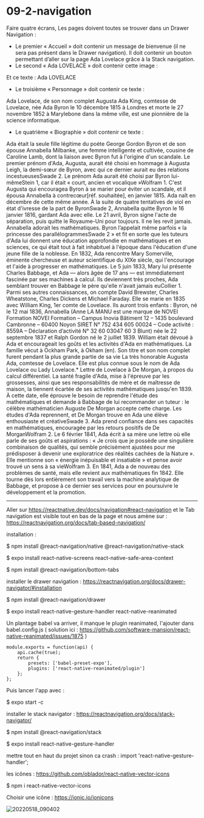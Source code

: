 # 09-2-navigation

Faire quatre écrans, Les pages doivent toutes se trouver dans un Drawer Navigation :
- Le premier « Accueil » doit contenir un message de bienvenue (il 
ne sera pas présent dans le Drawer navigation).
Il doit contenir un bouton permettant d’aller sur la page Ada 
Lovelace grâce à la Stack navigation.
- Le second « Ada LOVELACE » doit contenir cette image :

Et ce texte : Ada LOVELACE
- Le troisième « Personnage » doit contenir ce texte : 

Ada Lovelace, de son nom complet Augusta Ada King, comtesse de 
Lovelace, née Ada Byron le 10 décembre 1815 à Londres et morte 
le 27 novembre 1852 à Marylebone dans la même ville, est une 
pionnière de la science informatique.
- Le quatrième « Biographie » doit contenir ce texte : 

Ada était la seule fille légitime du poète George Gordon Byron et de 
son épouse Annabella Milbanke, une femme intelligente et cultivée, 
cousine de Caroline Lamb, dont la liaison avec Byron fut à l'origine 
d'un scandale. Le premier prénom d'Ada, Augusta, aurait été choisi en 
hommage à Augusta Leigh, la demi-sœur de Byron, avec qui ce dernier 
aurait eu des relations incestueusesSwade 2. Le prénom Ada aurait été 
choisi par Byron lui-mêmeStein 1, car il était « court, ancien et 
vocalique »Wolfram 1. C'est Augusta qui encouragea Byron à se marier 
pour éviter un scandale, et il épousa Annabella à contrecœur[réf. 
souhaitée], en janvier 1815. Ada naît en décembre de cette même année. 
À la suite de quatre tentatives de viol en état d'ivresse de la part 
de ByronSwade 2, Annabella quitte Byron le 16 janvier 1816, gardant 
Ada avec elle. Le 21 avril, Byron signe l'acte de séparation, puis 
quitte le Royaume-Uni pour toujours. Il ne les revit jamais.
 Annabella adorait les mathématiques. Byron l’appelait même parfois « 
la princesse des parallélogrammesSwade 2 » et fit en sorte que les 
tuteurs d'Ada lui donnent une éducation approfondie en mathématiques 
et en sciences, ce qui était tout à fait inhabituel à l'époque dans 
l'éducation d'une jeune fille de la noblesse. En 1832, Ada rencontre 
Mary Somerville, éminente chercheuse et auteur scientifique du XIXe 
siècle, qui l'encourage et l'aide à progresser en mathématiques. Le 5 
juin 1833, Mary lui présente Charles Babbage, et Ada — alors âgée de 
17 ans — est immédiatement fascinée par ses machines à calcul. Ils 
deviennent très proches, Ada semblant trouver en Babbage le père 
qu'elle n'avait jamais euCollier 1. Parmi ses autres connaissances, on 
compte David Brewster, Charles Wheatstone, Charles Dickens et Michael 
Faraday.
 Elle se marie en 1835 avec William King, 1er comte de Lovelace. Ils 
auront trois enfants : Byron, né le 12 mai 1836, Annabella (Anne 
LA MANU est une marque de NOVEI Formation
NOVEI Formation – Campus Inovia Bâtiment 12 – 1435 boulevard Cambronne – 60400 Noyon
SIRET N° 752 434 605 00024 – Code activité : 8559A – Déclaration d’activité N° 32 60 03047 60
3
Blunt) née le 22 septembre 1837 et Ralph Gordon né le 2 juillet 1839. 
William était dévoué à Ada et encourageait les goûts et les activités 
d'Ada en mathématiques. La famille vécut à Ockham Park, à Okham (en). 
Son titre et son nom complet furent pendant la plus grande partie de 
sa vie La très honorable Augusta Ada, comtesse de Lovelace. Elle est 
plus connue sous le nom de Ada Lovelace ou Lady Lovelace.*
 Lettre de Lovelace à De Morgan, à propos du calcul différentiel.
 La santé fragile d'Ada, mise à l'épreuve par les grossesses, ainsi 
que ses responsabilités de mère et de maîtresse de maison, la tiennent 
écartée de ses activités mathématiques jusqu'en 1839. À cette date, 
elle éprouve le besoin de reprendre l'étude des mathématiques et 
demande à Babbage de lui recommander un tuteur : le célèbre 
mathématicien Auguste De Morgan accepte cette charge. Les études d'Ada 
reprennent, et De Morgan trouve en Ada une élève enthousiaste et 
créativeSwade 3. Ada prend confiance dans ses capacités en 
mathématiques, encouragée par les retours positifs de De MorganWolfram 
2. Le 6 février 1841, Ada écrit à sa mère une lettre où elle parle de 
ses goûts et aspirations : « Je crois que je possède une singulière 
combinaison de qualités, qui semble précisément ajustées pour me 
prédisposer à devenir une exploratrice des réalités cachées de la 
Nature ». Elle mentionne son « énergie inépuisable et insatiable » et 
pense avoir trouvé un sens à sa vieWolfram 3.
En 1841, Ada a de nouveau des problèmes de santé, mais elle 
revient aux mathématiques fin 1842. Elle tourne dès lors entièrement 
son travail vers la machine analytique de Babbage, et propose à ce 
dernier ses services pour en poursuivre le développement et la 
promotion.


--------

Aller sur https://reactnative.dev/docs/navigation#react-navigation et le Tab navigation est visible tout en bas de la page et nous amène sur : https://reactnavigation.org/docs/tab-based-navigation/

installation :

$ npm install @react-navigation/native @react-navigation/native-stack

$ expo install react-native-screens react-native-safe-area-context

$ npm install @react-navigation/bottom-tabs

installer le drawer navigation : https://reactnavigation.org/docs/drawer-navigator/#installation

$ npm install @react-navigation/drawer

$ expo install react-native-gesture-handler react-native-reanimated

Un plantage babel va arriver, il manque le plugin reanimated, l'ajouter dans babel.config.js ( solution ici : https://github.com/software-mansion/react-native-reanimated/issues/1875 )

    module.exports = function(api) {
    	api.cache(true);
    	return {
	    	presets: ['babel-preset-expo'],
	    	plugins: ['react-native-reanimated/plugin']
    	};
    };

Puis lancer l'app avec :

$ expo start -c

installer le stack navigator : https://reactnavigation.org/docs/stack-navigator/

$ npm install @react-navigation/stack

$ expo install react-native-gesture-handler

mettre tout en haut du projet sinon ca crash : import 'react-native-gesture-handler';

les icônes : https://github.com/oblador/react-native-vector-icons

$ npm i react-native-vector-icons

Choisir une icône : https://ionic.io/ionicons

![20220518_090402](https://user-images.githubusercontent.com/35977024/168978568-09eb9101-2dff-4115-9d23-ce348d0ceb6b.gif)
